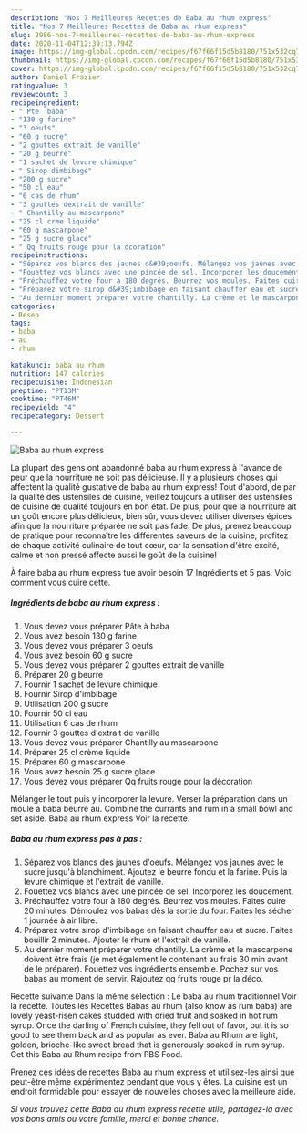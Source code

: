 ```yaml
---
description: "Nos 7 Meilleures Recettes de Baba au rhum express"
title: "Nos 7 Meilleures Recettes de Baba au rhum express"
slug: 2986-nos-7-meilleures-recettes-de-baba-au-rhum-express
date: 2020-11-04T12:39:13.794Z
image: https://img-global.cpcdn.com/recipes/f67f66f15d5b8180/751x532cq70/baba-au-rhum-express-photo-principale-de-la-recette.jpg
thumbnail: https://img-global.cpcdn.com/recipes/f67f66f15d5b8180/751x532cq70/baba-au-rhum-express-photo-principale-de-la-recette.jpg
cover: https://img-global.cpcdn.com/recipes/f67f66f15d5b8180/751x532cq70/baba-au-rhum-express-photo-principale-de-la-recette.jpg
author: Daniel Frazier
ratingvalue: 3
reviewcount: 3
recipeingredient:
- " Pte  baba"
- "130 g farine"
- "3 oeufs"
- "60 g sucre"
- "2 gouttes extrait de vanille"
- "20 g beurre"
- "1 sachet de levure chimique"
- " Sirop dimbibage"
- "200 g sucre"
- "50 cl eau"
- "6 cas de rhum"
- "3 gouttes dextrait de vanille"
- " Chantilly au mascarpone"
- "25 cl crme liquide"
- "60 g mascarpone"
- "25 g sucre glace"
- " Qq fruits rouge pour la dcoration"
recipeinstructions:
- "Séparez vos blancs des jaunes d&#39;oeufs. Mélangez vos jaunes avec le sucre jusqu&#39;à blanchiment. Ajoutez le beurre fondu et la farine. Puis la levure chimique et l&#39;extrait de vanille."
- "Fouettez vos blancs avec une pincée de sel. Incorporez les doucement."
- "Préchauffez votre four à 180 degrés. Beurrez vos moules. Faites cuire 20 minutes. Démoulez vos babas dès la sortie du four. Faites les sécher 1 journée à air libre."
- "Préparez votre sirop d&#39;imbibage en faisant chauffer eau et sucre. Faites bouillir 2 minutes. Ajouter le rhum et l&#39;extrait de vanille."
- "Au dernier moment préparer votre chantilly. La crème et le mascarpone doivent être frais (je met également le contenant au frais 30 min avant de le préparer). Fouettez vos ingrédients ensemble. Pochez sur vos babas au moment de servir. Rajoutez qq fruits rouge pr la déco."
categories:
- Resep
tags:
- baba
- au
- rhum

katakunci: baba au rhum 
nutrition: 147 calories
recipecuisine: Indonesian
preptime: "PT13M"
cooktime: "PT46M"
recipeyield: "4"
recipecategory: Dessert

---
```



![Baba au rhum express](https://img-global.cpcdn.com/recipes/f67f66f15d5b8180/751x532cq70/baba-au-rhum-express-photo-principale-de-la-recette.jpg)

La plupart des gens ont abandonné baba au rhum express à l'avance de peur que la nourriture ne soit pas délicieuse. Il y a plusieurs choses qui affectent la qualité gustative de baba au rhum express! Tout d'abord, de par la qualité des ustensiles de cuisine, veillez toujours à utiliser des ustensiles de cuisine de qualité toujours en bon état. De plus, pour que la nourriture ait un goût encore plus délicieux, bien sûr, vous devez utiliser diverses épices afin que la nourriture préparée ne soit pas fade. De plus, prenez beaucoup de pratique pour reconnaître les différentes saveurs de la cuisine, profitez de chaque activité culinaire de tout cœur, car la sensation d'être excité, calme et non pressé affecte aussi le goût de la cuisine!

<!--inarticleads1-->

À faire baba au rhum express tue avoir besoin 17 Ingrédients et 5 pas. Voici comment vous cuire cette.

##### Ingrédients de baba au rhum express :

1. Vous devez vous préparer  Pâte à baba
1. Vous avez besoin 130 g farine
1. Vous devez vous préparer 3 oeufs
1. Vous avez besoin 60 g sucre
1. Vous devez vous préparer 2 gouttes extrait de vanille
1. Préparer 20 g beurre
1. Fournir 1 sachet de levure chimique
1. Fournir  Sirop d&#39;imbibage
1. Utilisation 200 g sucre
1. Fournir 50 cl eau
1. Utilisation 6 cas de rhum
1. Fournir 3 gouttes d&#39;extrait de vanille
1. Vous devez vous préparer  Chantilly au mascarpone
1. Préparer 25 cl crème liquide
1. Préparer 60 g mascarpone
1. Vous avez besoin 25 g sucre glace
1. Vous devez vous préparer  Qq fruits rouge pour la décoration


Mélanger le tout puis y incorporer la levure. Verser la préparation dans un moule à baba beurré au. Combine the currants and rum in a small bowl and set aside. Baba au rhum express Voir la recette. 

<!--inarticleads2-->

##### Baba au rhum express pas à pas :

1. Séparez vos blancs des jaunes d&#39;oeufs. Mélangez vos jaunes avec le sucre jusqu&#39;à blanchiment. Ajoutez le beurre fondu et la farine. Puis la levure chimique et l&#39;extrait de vanille.
1. Fouettez vos blancs avec une pincée de sel. Incorporez les doucement.
1. Préchauffez votre four à 180 degrés. Beurrez vos moules. Faites cuire 20 minutes. Démoulez vos babas dès la sortie du four. Faites les sécher 1 journée à air libre.
1. Préparez votre sirop d&#39;imbibage en faisant chauffer eau et sucre. Faites bouillir 2 minutes. Ajouter le rhum et l&#39;extrait de vanille.
1. Au dernier moment préparer votre chantilly. La crème et le mascarpone doivent être frais (je met également le contenant au frais 30 min avant de le préparer). Fouettez vos ingrédients ensemble. Pochez sur vos babas au moment de servir. Rajoutez qq fruits rouge pr la déco.


Recette suivante Dans la même sélection : Le baba au rhum traditionnel Voir la recette. Toutes les Recettes Babas au rhum (also know as rum baba) are lovely yeast-risen cakes studded with dried fruit and soaked in hot rum syrup. Once the darling of French cuisine, they fell out of favor, but it is so good to see them back and as popular as ever. Baba au Rhum are light, golden, brioche-like sweet bread that is generously soaked in rum syrup. Get this Baba au Rhum recipe from PBS Food. 

<!--inarticleads1-->

<p>
Prenez ces idées de recettes Baba au rhum express et utilisez-les ainsi que peut-être même expérimentez pendant que vous y êtes. La cuisine est un endroit formidable pour essayer de nouvelles choses avec la meilleure aide.
</p>

<p>
<i>Si vous trouvez cette Baba au rhum express recette utile, partagez-la avec vos bons amis ou votre famille, merci et bonne chance.</i>
</p>
